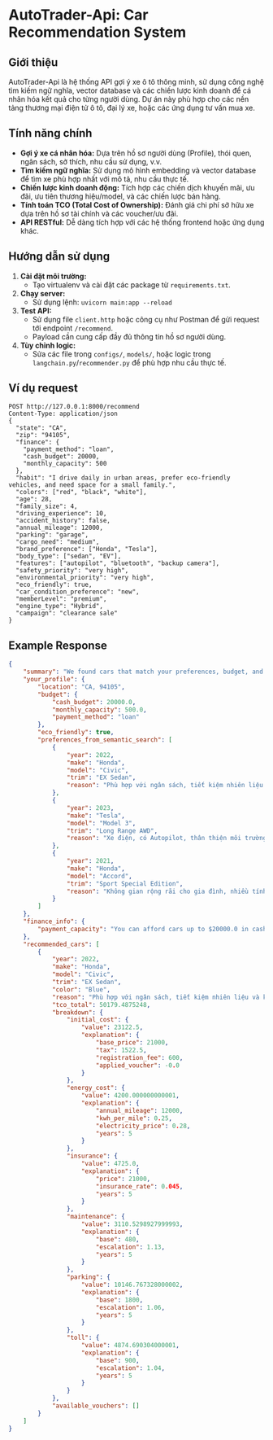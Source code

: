 # AutoTrader-Api: Car Recommendation System

## Giới thiệu

AutoTrader-Api là hệ thống API gợi ý xe ô tô thông minh, sử dụng công nghệ tìm kiếm ngữ nghĩa, vector database và các chiến lược kinh doanh để cá nhân hóa kết quả cho từng người dùng. Dự án này phù hợp cho các nền tảng thương mại điện tử ô tô, đại lý xe, hoặc các ứng dụng tư vấn mua xe.

## Tính năng chính

- **Gợi ý xe cá nhân hóa:** Dựa trên hồ sơ người dùng (Profile), thói quen, ngân sách, sở thích, nhu cầu sử dụng, v.v.
- **Tìm kiếm ngữ nghĩa:** Sử dụng mô hình embedding và vector database để tìm xe phù hợp nhất với mô tả, nhu cầu thực tế.
- **Chiến lược kinh doanh động:** Tích hợp các chiến dịch khuyến mãi, ưu đãi, ưu tiên thương hiệu/model, và các chiến lược bán hàng.
- **Tính toán TCO (Total Cost of Ownership):** Đánh giá chi phí sở hữu xe dựa trên hồ sơ tài chính và các voucher/ưu đãi.
- **API RESTful:** Dễ dàng tích hợp với các hệ thống frontend hoặc ứng dụng khác.

## Hướng dẫn sử dụng

1. **Cài đặt môi trường:**
   - Tạo virtualenv và cài đặt các package từ `requirements.txt`.
2. **Chạy server:**
   - Sử dụng lệnh: `uvicorn main:app --reload`
3. **Test API:**
   - Sử dụng file `client.http` hoặc công cụ như Postman để gửi request tới endpoint `/recommend`.
   - Payload cần cung cấp đầy đủ thông tin hồ sơ người dùng.
4. **Tùy chỉnh logic:**
   - Sửa các file trong `configs/`, `models/`, hoặc logic trong `langchain.py`/`recommender.py` để phù hợp nhu cầu thực tế.

## Ví dụ request

```http
POST http://127.0.0.1:8000/recommend
Content-Type: application/json
{
  "state": "CA",
  "zip": "94105",
  "finance": {
    "payment_method": "loan",
    "cash_budget": 20000,
    "monthly_capacity": 500
  },
  "habit": "I drive daily in urban areas, prefer eco-friendly vehicles, and need space for a small family.",
  "colors": ["red", "black", "white"],
  "age": 28,
  "family_size": 4,
  "driving_experience": 10,
  "accident_history": false,
  "annual_mileage": 12000,
  "parking": "garage",
  "cargo_need": "medium",
  "brand_preference": ["Honda", "Tesla"],
  "body_type": ["sedan", "EV"],
  "features": ["autopilot", "bluetooth", "backup camera"],
  "safety_priority": "very high",
  "environmental_priority": "very high",
  "eco_friendly": true,
  "car_condition_preference": "new",
  "memberLevel": "premium",
  "engine_type": "Hybrid",
  "campaign": "clearance sale"
}
```

## Example Response

```json
{
	"summary": "We found cars that match your preferences, budget, and lifestyle.",
	"your_profile": {
		"location": "CA, 94105",
		"budget": {
			"cash_budget": 20000.0,
			"monthly_capacity": 500.0,
			"payment_method": "loan"
		},
		"eco_friendly": true,
		"preferences_from_semantic_search": [
			{
				"year": 2022,
				"make": "Honda",
				"model": "Civic",
				"trim": "EX Sedan",
				"reason": "Phù hợp với ngân sách, tiết kiệm nhiên liệu và kiểu dáng sedan"
			},
			{
				"year": 2023,
				"make": "Tesla",
				"model": "Model 3",
				"trim": "Long Range AWD",
				"reason": "Xe điện, có Autopilot, thân thiện môi trường, phù hợp với nhu cầu EV"
			},
			{
				"year": 2021,
				"make": "Honda",
				"model": "Accord",
				"trim": "Sport Special Edition",
				"reason": "Không gian rộng rãi cho gia đình, nhiều tính năng an toàn"
			}
		]
	},
	"finance_info": {
		"payment_capacity": "You can afford cars up to $20000.0 in cash or around $500.0/month if financed."
	},
	"recommended_cars": [
		{
			"year": 2022,
			"make": "Honda",
			"model": "Civic",
			"trim": "EX Sedan",
			"color": "Blue",
			"reason": "Phù hợp với ngân sách, tiết kiệm nhiên liệu và kiểu dáng sedan + phù hợp với khả năng tài chính (voucher áp dụng: 0$)",
			"tco_total": 50179.4875248,
			"breakdown": {
				"initial_cost": {
					"value": 23122.5,
					"explanation": {
						"base_price": 21000,
						"tax": 1522.5,
						"registration_fee": 600,
						"applied_voucher": -0.0
					}
				},
				"energy_cost": {
					"value": 4200.000000000001,
					"explanation": {
						"annual_mileage": 12000,
						"kwh_per_mile": 0.25,
						"electricity_price": 0.28,
						"years": 5
					}
				},
				"insurance": {
					"value": 4725.0,
					"explanation": {
						"price": 21000,
						"insurance_rate": 0.045,
						"years": 5
					}
				},
				"maintenance": {
					"value": 3110.5298927999993,
					"explanation": {
						"base": 480,
						"escalation": 1.13,
						"years": 5
					}
				},
				"parking": {
					"value": 10146.767328000002,
					"explanation": {
						"base": 1800,
						"escalation": 1.06,
						"years": 5
					}
				},
				"toll": {
					"value": 4874.690304000001,
					"explanation": {
						"base": 900,
						"escalation": 1.04,
						"years": 5
					}
				}
			},
			"available_vouchers": []
		}
	]
}
```
